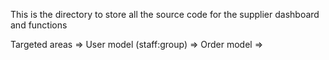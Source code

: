 This is the directory to store all the source code for the supplier dashboard and functions

Targeted areas
=> User model (staff:group)
=> Order model
=> 